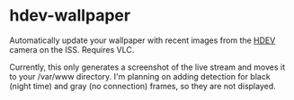 hdev-wallpaper
==============

Automatically update your wallpaper with recent images from the [HDEV](http://www.ustream.tv/channel/iss-hdev-payload) camera on the ISS. Requires VLC.

Currently, this only generates a screenshot of the live stream and moves it to your /var/www directory. I'm planning on adding detection for black (night time) and gray (no connection) frames, so they are not displayed. 
